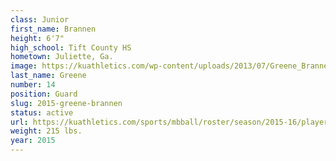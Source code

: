 ```yaml
---
class: Junior
first_name: Brannen
height: 6'7"
high_school: Tift County HS
hometown: Juliette, Ga.
image: https://kuathletics.com/wp-content/uploads/2013/07/Greene_Brannen_07112013.jpg
last_name: Greene
number: 14
position: Guard
slug: 2015-greene-brannen
status: active
url: https://kuathletics.com/sports/mbball/roster/season/2015-16/player/brannen-greene/
weight: 215 lbs.
year: 2015
---
```

